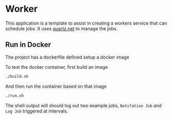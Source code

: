 # Worker

This application is a template to assist in creating a workers service that can schedule jobs. It uses [quartz.net](https://www.quartz-scheduler.net/) to manage the jobs.

## Run in Docker

The project has a dockerfile defined setup a docker image

To test the docker container, first build an image

```bash
./build.sh
```

And then run the container based on that image

```bash
./run.sh
```

The shell output will should log out two example jobs, `Notifation Job` and `Log Job` triggered at intervals.
